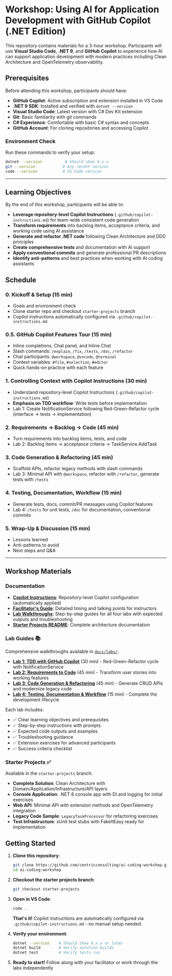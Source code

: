 # Workshop: Using AI for Application Development with GitHub Copilot (.NET Edition)

This repository contains materials for a 3-hour workshop. Participants will use **Visual Studio Code**, **.NET 9**, and **GitHub Copilot** to experience how AI can support application development with modern practices including Clean Architecture and OpenTelemetry observability.

## Prerequisites

Before attending this workshop, participants should have:

- **GitHub Copilot**: Active subscription and extension installed in VS Code
- **.NET 9 SDK**: Installed and verified with `dotnet --version`
- **Visual Studio Code**: Latest version with C# Dev Kit extension
- **Git**: Basic familiarity with git commands
- **C# Experience**: Comfortable with basic C# syntax and concepts
- **GitHub Account**: For cloning repositories and accessing Copilot

### Environment Check
Run these commands to verify your setup:
```bash
dotnet --version          # Should show 9.x.x
git --version            # Any recent version
code --version           # VS Code version
```

---

## Learning Objectives

By the end of this workshop, participants will be able to:

- **Leverage repository-level Copilot Instructions** (`.github/copilot-instructions.md`) for team-wide consistent code generation
- **Transform requirements** into backlog items, acceptance criteria, and working code using AI assistance
- **Generate and refactor .NET code** following Clean Architecture and DDD principles
- **Create comprehensive tests** and documentation with AI support
- **Apply conventional commits** and generate professional PR descriptions
- **Identify anti-patterns** and best practices when working with AI coding assistants

## Schedule

### 0. Kickoff & Setup (15 min)
- Goals and environment check
- Clone starter repo and checkout `starter-projects` branch
- Copilot instructions automatically configured via `.github/copilot-instructions.md`

### 0.5. GitHub Copilot Features Tour (15 min)
- Inline completions, Chat panel, and Inline Chat
- Slash commands: `/explain`, `/fix`, `/tests`, `/doc`, `/refactor`
- Chat participants: `@workspace`, `@vscode`, `@terminal`
- Context variables: `#file`, `#selection`, `#editor`
- Quick hands-on practice with each feature

### 1. Controlling Context with Copilot Instructions (30 min)
- Understand repository-level Copilot Instructions (`.github/copilot-instructions.md`)
- **Emphasis on TDD workflow**: Write tests before implementation
- Lab 1: Create NotificationService following Red-Green-Refactor cycle (interface → tests → implementation)

### 2. Requirements → Backlog → Code (45 min)
- Turn requirements into backlog items, tests, and code
- Lab 2: Backlog items → acceptance criteria → TaskService.AddTask

### 3. Code Generation & Refactoring (45 min)
- Scaffold APIs, refactor legacy methods with slash commands
- Lab 3: Minimal API with `@workspace`, refactor with `/refactor`, generate tests with `/tests`

### 4. Testing, Documentation, Workflow (15 min)
- Generate tests, docs, commit/PR messages using Copilot features
- Lab 4: `/tests` for unit tests, `/doc` for documentation, conventional commits

### 5. Wrap-Up & Discussion (15 min)
- Lessons learned
- Anti-patterns to avoid
- Next steps and Q&A

---

## Workshop Materials

### Documentation
- **[Copilot Instructions](.github/copilot-instructions.md)**: Repository-level Copilot configuration (automatically applied)
- **[Facilitator's Guide](docs/FACILITATOR_GUIDE.md)**: Detailed timing and talking points for instructors
- **[Lab Walkthroughs](docs/labs/README.md)**: Step-by-step guides for all four labs with expected outputs and troubleshooting
- **[Starter Projects README](starter-projects/README.md)**: Complete architecture documentation

### Lab Guides 📚
Comprehensive walkthroughs available in [`docs/labs/`](docs/labs/):
- **[Lab 1: TDD with GitHub Copilot](docs/labs/lab-01-tdd-with-copilot.md)** (30 min) - Red-Green-Refactor cycle with NotificationService
- **[Lab 2: Requirements to Code](docs/labs/lab-02-requirements-to-code.md)** (45 min) - Transform user stories into working features
- **[Lab 3: Code Generation & Refactoring](docs/labs/lab-03-generation-and-refactoring.md)** (45 min) - Generate CRUD APIs and modernize legacy code
- **[Lab 4: Testing, Documentation & Workflow](docs/labs/lab-04-testing-documentation-workflow.md)** (15 min) - Complete the development lifecycle

Each lab includes:
- ✅ Clear learning objectives and prerequisites
- ✅ Step-by-step instructions with prompts
- ✅ Expected code outputs and examples
- ✅ Troubleshooting guidance
- ✅ Extension exercises for advanced participants
- ✅ Success criteria checklist

### Starter Projects ✅
Available in the `starter-projects` branch:
- **Complete Solution**: Clean Architecture with Domain/Application/Infrastructure/API layers
- **Console Application**: .NET 8 console app with DI and logging for initial exercises
- **Web API**: Minimal API with extension methods and OpenTelemetry integration
- **Legacy Code Sample**: `LegacyTaskProcessor` for refactoring exercises
- **Test Infrastructure**: xUnit test stubs with FakeItEasy ready for implementation

## Getting Started

1. **Clone this repository**:
   ```bash
   git clone https://github.com/centricconsulting/ai-coding-workshop.git
   cd ai-coding-workshop
   ```

2. **Checkout the starter projects branch**:
   ```bash
   git checkout starter-projects
   ```

3. **Open in VS Code**:
   ```bash
   code .
   ```
   
   **That's it!** Copilot instructions are automatically configured via `.github/copilot-instructions.md` - no manual setup needed.

4. **Verify your environment**:
   ```bash
   dotnet --version    # Should show 8.x.x or later
   dotnet build        # Verify solution builds
   dotnet test         # Verify tests run
   ```

5. **Ready to start!** Follow along with your facilitator or work through the labs independently
